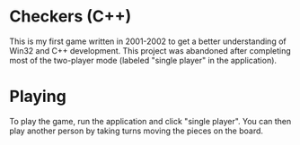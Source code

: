 Checkers (C++)
==============

This is my first game written in 2001-2002 to get a better understanding of
Win32 and C++ development. This project was abandoned after completing most
of the two-player mode (labeled "single player" in the application).


Playing
=======

To play the game, run the application and click "single player". You can
then play another person by taking turns moving the pieces on the board.
